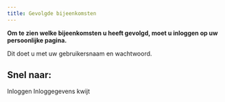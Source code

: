 ```yaml
---
title: Gevolgde bijeenkomsten
---
```


**Om te zien welke bijeenkomsten u heeft gevolgd, moet u inloggen op uw persoonlijke pagina.**

Dit doet u met uw gebruikersnaam en wachtwoord.

## Snel naar:

<link-container>
<link-button to="/licenties/welke-licentie-heb-ik-nodig">Inloggen</link-button>
<link-button to="/mijn-bureau-erkenningen/inloggegevens-kwijt">Inloggegevens kwijt</link-button>
</link-container>
